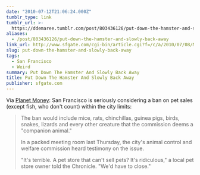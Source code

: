 ```yaml
---
date: "2010-07-12T21:06:24.000Z"
tumblr_type: link
tumblr_url: >-
  https://ddemaree.tumblr.com/post/803436126/put-down-the-hamster-and-slowly-back-away
aliases:
  - /post/803436126/put-down-the-hamster-and-slowly-back-away
link_url: http://www.sfgate.com/cgi-bin/article.cgi?f=/c/a/2010/07/08/MN9L1EAT90.DTL
slug: put-down-the-hamster-and-slowly-back-away
tags:
  - San Francisco
  - Weird
summary: Put Down The Hamster And Slowly Back Away
title: Put Down The Hamster And Slowly Back Away
publisher: sfgate.com
---
```


Via [Planet Money](http://www.npr.org/blogs/money/2010/07/12/128468316/san-francisco-plots-a-war-on-pets): San Francisco is seriously considering a ban on pet sales (except fish, who don't count) within the city limits:

> The ban would include mice, rats, chinchillas, guinea pigs, birds, snakes, lizards and every other creature that the commission deems a "companion animal."
>
> In a packed meeting room last Thursday, the city's animal control and welfare commission heard testimony on the issue.
>
> "It's terrible. A pet store that can't sell pets? It's ridiculous," a local pet store owner told the Chronicle. "We'd have to close."
